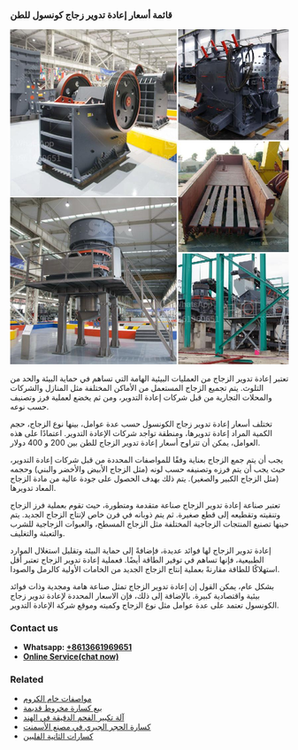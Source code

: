 <h3>قائمة أسعار إعادة تدوير زجاج كونسول للطن</h3><img src='1701852555.jpg' alt=''><p>تعتبر إعادة تدوير الزجاج من العمليات البيئية الهامة التي تساهم في حماية البيئة والحد من التلوث. يتم تجميع الزجاج المستعمل من الأماكن المختلفة مثل المنازل والشركات والمحلات التجارية من قبل شركات إعادة التدوير، ومن ثم يخضع لعملية فرز وتصنيف حسب نوعه.</p><p>تختلف أسعار إعادة تدوير زجاج الكونسول حسب عدة عوامل، بينها نوع الزجاج، حجم الكمية المراد إعادة تدويرها، ومنطقة تواجد شركات الإعادة التدوير. اعتمادًا على هذه العوامل، يمكن أن تتراوح أسعار إعادة تدوير الزجاج للطن بين 200 و 400 دولار.</p><p>يجب أن يتم جمع الزجاج بعناية وفقًا للمواصفات المحددة من قبل شركات إعادة التدوير، حيث يجب أن يتم فرزه وتصنيفه حسب لونه (مثل الزجاج الأبيض والأخضر والبني) وحجمه (مثل الزجاج الكبير والصغير). يتم ذلك بهدف الحصول على جودة عالية من مادة الزجاج المعاد تدويرها.</p><p>تعتبر صناعة إعادة تدوير الزجاج صناعة متقدمة ومتطورة، حيث تقوم بعملية فرز الزجاج وتنقيته وتقطيعه إلى قطع صغيرة. ثم يتم ذوبانه في فرن خاص لإنتاج الزجاج الجديد. يتم حينها تصنيع المنتجات الزجاجية المختلفة مثل الزجاج المسطح، والعبوات الزجاجية للشرب والتعبئة والتغليف.</p><p>إعادة تدوير الزجاج لها فوائد عديدة، فإضافةً إلى حماية البيئة وتقليل استغلال الموارد الطبيعية، فإنها تساهم في توفير الطاقة أيضًا. فعملية إعادة تدوير الزجاج تعتبر أقل استهلاكًا للطاقة مقارنةً بعملية إنتاج الزجاج الجديد من الخامات الأولية كالرمل والصودا.</p><p>بشكل عام، يمكن القول إن إعادة تدوير الزجاج تمثل صناعة هامة ومجدية وذات فوائد بيئية واقتصادية كبيرة. بالإضافة إلى ذلك، فإن الاسعار المحددة لإعادة تدوير زجاج الكونسول تعتمد على عدة عوامل مثل نوع الزجاج وكميته وموقع شركة الإعادة التدوير.</p><h3>Contact us</h3><ul><li><strong>Whatsapp:&nbsp;<a href="https://wa.me/8613661969651">+8613661969651</a></strong></li><li><a href="https://swt.shibang-china.com/?git&amp;zhl&amp;قائمة أسعار إعادة تدوير زجاج كونسول للطن"><strong>Online Service(chat now)</strong></a></li></ul><h3>Related</h3><ul><li><a href='مواصفات خام الكروم.md'>مواصفات خام الكروم</a></li><li><a href='بيع كسارة مخروط قديمة.md'>بيع كسارة مخروط قديمة</a></li><li><a href='آلة تكبير الفحم الدقيقة في الهند.md'>آلة تكبير الفحم الدقيقة في الهند</a></li><li><a href='كسارة الحجر الجيري في مصنع الأسمنت.md'>كسارة الحجر الجيري في مصنع الأسمنت</a></li><li><a href='كسارات الثانية الفلبين.md'>كسارات الثانية الفلبين</a></li></ul>